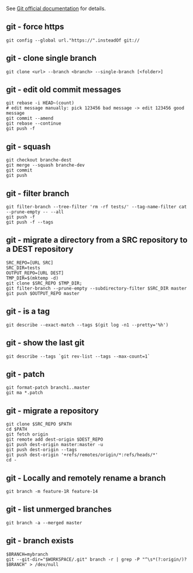 See [Git official documentation](http://git-scm.com/documentation) for details.

git - force https
-----------------

```shell
git config --global url."https://".insteadOf git://
```

git - clone single branch
-------------------------

```shell
git clone <url> --branch <branch> --single-branch [<folder>]
```

git - edit old commit messages
------------------------------

```shell
git rebase -i HEAD~(count)
# edit message manually: pick 123456 bad message -> edit 123456 good message
git commit --amend
git rebase --continue
git push -f
```

git - squash
------------

```shell
git checkout branche-dest
git merge --squash branche-dev
git commit
git push
```

git - filter branch
-------------------

```shell
git filter-branch --tree-filter 'rm -rf tests/' --tag-name-filter cat --prune-empty -- --all 
git push -f
git push -f --tags
```


git - migrate a directory from a SRC repository to a DEST repository
--------------------------------------------------------------------

```shell
SRC_REPO=[URL SRC]
SRC_DIR=tests
OUTPUT_REPO=[URL DEST]
TMP_DIR=$(mktemp -d)
git clone $SRC_REPO $TMP_DIR;
git filter-branch --prune-empty --subdirectory-filter $SRC_DIR master
git push $OUTPUT_REPO master
```

git - is a tag
----------------

```shell
git describe --exact-match --tags $(git log -n1 --pretty='%h')
```

git - show the last git
-----------------------

```shell
git describe --tags `git rev-list --tags --max-count=1`
```

git - patch
-----------

```shell
git format-patch branch1..master
git ma *.patch
```

git - migrate a repository
--------------------------

```shell
git clone $SRC_REPO $PATH
cd $PATH
git fetch origin
git remote add dest-origin $DEST_REPO
git push dest-origin master:master -u
git push dest-origin --tags
git push dest-origin '+refs/remotes/origin/*:refs/heads/*'
cd -
```

git - Locally and remotely rename a branch
-------------------------------------------

```shell
git branch -m feature-1R feature-14
```

git - list unmerged branches
----------------------------

```shell
git branch -a --merged master
```

git - branch exists
-------------------

```shell
$BRANCH=mybranch
git --git-dir="$WORKSPACE/.git" branch -r | grep -P "^\s*(?:origin/)?$BRANCH" > /dev/null
```
